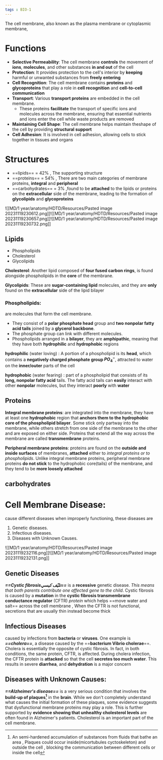 ```yaml
---
tags : BIO-1
---
```


The cell membrane, also known as the plasma membrane or cytoplasmic membrane,  
# Functions 
- **Selective Permeability**: The cell membrane **controls** the movement of **ions**, **molecules**, and other substances **in and out** of the cell
- **Protection**: It provides protection to the cell's interior by **keeping** harmful or unwanted substances from **freely entering**
- **Cell Recognition**: The cell membrane contains **proteins** and **glycoproteins** that play a role in **cell recognition** and **cell-to-cell communication** 
- **Transport**: Various **transport proteins** are embedded in the cell membrane.
	- These proteins **facilitate** the transport of specific ions and molecules across the membrane, ensuring that essential nutrients and ions enter the cell while waste products are removed
 - **Maintaining Cell Shape**: The cell membrane helps maintain theshape of the cell by providing **structural support** 
 - **Cell Adhesion**: It is involved in cell adhesion, allowing cells to stick together in tissues and organs

# Structures 
- ==lipids== = 42%  , The supporting structure
- ==proteins== = 54% , There are two main categories of membrane proteins, **integral** and **peripheral**
- ==carbohydrates==  = 3% ,found to be **attached** to the lipids or proteins on the **extracellular** side of the membrane, leading to the formation of **glycolipids** and **glycoproteins**

![[MD/1 year/anatomy/HDTD/Resources/Pasted image 20231119230612.png]]![[MD/1 year/anatomy/HDTD/Resources/Pasted image 20231119230657.png]]![[MD/1 year/anatomy/HDTD/Resources/Pasted image 20231119230732.png]]

## Lipids 
- Phospholipids 
- Cholesterol
- Glycolipids

**Cholesterol**: Another lipid composed of **four fused carbon rings**, is found alongside phospholipids in the **core** of the membrane. 

**Glycolipids**: These are **sugar-containing lipid** molecules, and they are **only** found on the **extracellular** side of the lipid bilayer

### Phospholipids:
are molecules that form the cell membrane. 
- They consist of a **polar phosphate head** group and **two nonpolar fatty acid tails** joined by a **glycerol backbone**. 
- The phosphate group can link with different molecules. 
- Phospholipids arranged in a **bilayer**, they are **amphipathic**, meaning that they have both **hydrophilic** and **hydrophobic** regions

**hydrophilic** (water loving)  :  A portion of a phospholipid is its **head**, which contains a **negatively charged phosphate group $PO_4^{-}$**, attracted to water on the **inner/outer** parts of the cell

**hydrophobic** (water fearing) :  part of a phospholipid that consists of its **long, nonpolar fatty acid** tails. The fatty acid tails can **easily** interact with other **nonpolar** molecules, but they interact **poorly** with **water**

## Proteins 
**Integral membrane proteins**: are integrated into the membrane, they have at least one **hydrophobic** region that **anchors them to the hydrophobic core of the phospholipid bilayer**. Some stick only partway into the membrane, while others stretch from one side of the membrane to the other and are exposed on either side. Proteins that extend all the way across the membrane are called **transmembrane** proteins.

**Peripheral membrane proteins**: proteins are found on the **outside and inside surfaces** of membranes, **attached** either to *integral proteins or to phospholipids*. Unlike integral membrane proteins, peripheral membrane proteins **do not stick** to the hydrophobic core(tails) of the membrane, and they tend to be **more loosely attached**

## carbohydrates  

# Cell Membrane Disease: 
cause different diseases when improperly functioning, these diseases are
1. Genetic diseases.
2. Infectious diseases.
3. Diseases with Unknown Causes. 

![[MD/1 year/anatomy/HDTD/Resources/Pasted image 20231119232116.png]]![[MD/1 year/anatomy/HDTD/Resources/Pasted image 20231119232131.png]]

## Genetic Diseases 
***==Cystic fibrosisتليّف كيسي==*** is a **recessive** genetic disease. *This means that both parents contribute one affected gene to the child*. Cystic fibrosis is caused by a **mutation** in the **cystic fibrosis transmembrane conductance regulator** (CFTR) *protein* which helps ==move water and salt== across the cell membrane , When the CFTR is not functional, secretions that are usually thin instead become thick 

## Infectious  Diseases 
 caused by infections from **bacteria** or **viruses**. One example is ***==cholera==***, a disease caused by the ==**bacterium Vibrio cholerae**==. Cholera is essentially the opposite of cystic fibrosis. In fact, in both conditions, the same protein, CFTR, is affected. During cholera infection, the CFTR protein is **attacked** so that the cell **secretes too much water**. This results in severe **diarrhea**, and **dehydration** is a major concern

## Diseases with Unknown Causes: 
***==Alzheimer's disease==*** is a very serious condition that involves the **build-up of plaques[^1]** in the **brain**. While we don't completely understand what causes the initial formation of these plaques, some evidence suggests that dysfunctional membrane proteins may play a role. This is further supported by **evidence showing that unhealthy cholesterol levels** are often found in Alzheimer's patients. Cholesterol is an important part of the cell membrane.

[^1]:An semi-hardened accumulation of substances from fluids that bathe an area , Plaques could occur inside(micortubules cyctoskeleton) and outside the cell , blocking the communication between different cells or inside the cell 